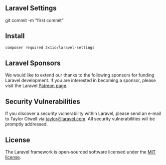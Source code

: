 ## Laravel Settings

git commit -m "first commit"

## Install

```bash
composer required 3x1io/laravel-settings
```

## Laravel Sponsors

We would like to extend our thanks to the following sponsors for funding Laravel development. If you are interested in becoming a sponsor, please visit the Laravel [Patreon page](https://patreon.com/taylorotwell).

## Security Vulnerabilities

If you discover a security vulnerability within Laravel, please send an e-mail to Taylor Otwell via [taylor@laravel.com](mailto:endgfadymondy@gmail.com). All security vulnerabilities will be promptly addressed.

## License

The Laravel framework is open-sourced software licensed under the [MIT license](https://opensource.org/licenses/MIT).

